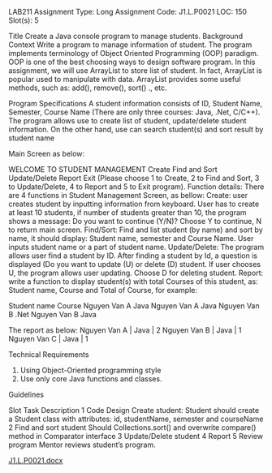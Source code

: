 
LAB211 Assignment
Type:
Long Assignment
Code:
J1.L.P0021
LOC:
150
Slot(s):
5


Title 
  	Create a Java console program to manage students.
Background Context
Write a program to manage information of student. The program implements terminology of Object Oriented Programming (OOP) paradigm. OOP is one of the best choosing ways to design software program. 
In this assignment, we will use ArrayList to store list of student. In fact, ArrayList is popular used to manipulate with data. ArrayList provides some useful methods, such as: add(), remove(), sort() ., etc.


Program Specifications
A student information consists of ID, Student Name, Semester, Course Name (There are only three courses: Java, .Net, C/C++). The program allows use to create list of student, update/delete student information. On the other hand, use can search student(s) and sort result by student name

Main Screen as below:

WELCOME TO STUDENT MANAGEMENT
Create
Find and Sort
Update/Delete
Report
Exit
(Please choose 1 to Create, 2 to Find and Sort, 3 to Update/Delete, 4 to Report and 5 to Exit program).
 Function details: 
There are 4 functions in Student Management Screen, as bellow:
Create: user creates student by inputting information from keyboard. User has to create at least 10 students, if number of students greater than 10, the program shows a message: Do you want to continue (Y/N)? Choose Y to continue, N to return main screen.
Find/Sort: Find and list student (by name) and sort by name, it should display: Student name, semester and Course Name. User inputs student name or a part of student name.
Update/Delete: The program allows user find a student by ID. After finding a student by Id, a question is displayed (Do you want to update (U) or delete (D) student. If user chooses U, the program allows user updating. Choose D for deleting student.
Report: write a function to display student(s) with total Courses of this student, as: Student name, Course and Total of Course, for example:



Student name    Course
Nguyen Van A    Java
Nguyen Van A    Java
Nguyen Van B    .Net
Nguyen Van B    Java


 The report as below:
Nguyen Van A | Java | 2
Nguyen Van B | Java | 1
Nguyen Van C | Java | 1

Technical Requirements
1. Using Object-Oriented programming style
2. Use only core Java functions and classes.

Guidelines

Slot            Task                  Description
1               Code Design           Create student: Student should create a Student class with attributes: id, studentName, semester and courseName
2               Find and sort student Should Collections.sort() and overwrite compare() method in Comparator interface
3               Update/Delete student
4               Report
5               Review program        Mentor reviews student’s program.


[J1.L.P0021.docx](https://github.com/mmotkim/java_LAB/files/9801010/J1.L.P0021.docx)
